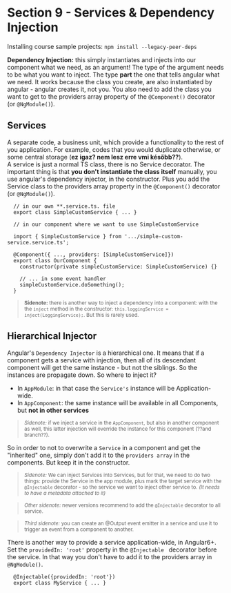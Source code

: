 # Section 9 - Services & Dependency Injection

Installing course sample projects:
`npm install --legacy-peer-deps`

**Dependency Injection:** this simply instantiates and injects into our component what we need, as an argument! The type of the argument needs to be what you want to inject. The type **part** the one that tells angular what we need. It works because the class you create, are also instantiated by angular - angular creates it, not you. You also need to add the class you want to get to the providers array property of the `@Component()` decorator (or `@NgModule()`).

## Services

A separate code, a business unit, which provide a functionality to the rest of you application. For example, codes that you would duplicate otherwise, or some central storage (**ez igaz? nem lesz erre vmi később??**). <br />
A service is just a normal TS class, there is no Service decorator. The important thing is that **you don't instantiate the class itself** manually, you use angular's dependency injector, in the constructor. Plus you add the Service class to the providers array property in the `@Component()` decorator (or `@NgModule()`).

```
  // in our own **.service.ts. file
  export class SimpleCustomService { ... }

  // in our component where we want to use SimpleCustomService

  import { SimpleCustomService } from '.../simple-custom-service.service.ts';

  @Component({ ..., providers: [SimpleCustomService]})
  export class OurComponent {
    constructor(private simpleCustomService: SimpleCustomService) {}

    // ... in some event handler
    simpleCustomService.doSomething();
  }
```

> <small>**Sidenote:** there is another way to inject a dependency into a component: with the the `inject` method in the constructor: `this.loggingService = inject(LoggingService);`. But this is rarely used.</small>

## Hierarchical Injector

Angular's `Dependency Injector` is a hierarchical one. It means that if a component gets a service with injection, then all of its descendant component will get the same instance - but not the siblings. So the instances are propagate down. So where to inject it?

- In `AppModule`: in that case the `Service's` instance will be Application-wide.
- In `AppComponent`: the same instance will be available in all Components, but **not in other services**

> <small>_Sidenote:_ if we inject a service in the `AppComponent`, but also in another component as well, this latter injection will override the instance for this component (??and branch??).</small>

So in order to not to overwrite a `Service` in a component and get the "inherited" one, simply don't add it to the `providers array` in the components. But keep it in the constructor.

> <small>_Sidenote:_ We can inject Services into Services, but for that, we need to do two things: provide the Service in the app module, plus mark the target service with the `@Injectable` decorator - so the service we want to inject other service to. _(It needs to have a metadata attached to it)_</small>

> <small>_Other sidenote:_ newer versions recommend to add the `@Injectable` decorator to all service.</small>

> <small>_Third sidenote:_ you can create an @Output event emitter in a service and use it to trigger an event from a component to another.</small>

There is another way to provide a service application-wide, in Angular6+. Set the `providedIn: 'root'` property in the `@Injectable ` decorator before the service. In that way you don't have to add it to the providers array in `@NgModule()`.

```
  @Injectable({providedIn: 'root'})
  export class MyService { ... }
```
